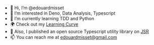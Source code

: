 - 👋 Hi, I’m @edouardmisset
- 👀 I’m interested in Deno, Data Analysis, Typescript
- 🌱 I’m currently learning TDD and Python
- 🌍 Check out my [Learning Curve](https://edouardmisset.github.io/my-learning-curve)
- 🚀 Also, I published an open source Typescript utility library on [JSR](https://jsr.io/@edouardmisset/utils)
- 📫 You can reach me at edouardmisset@gmail.com

<!---
edouardmisset/edouardmisset is a ✨ special ✨ repository because its `README.md` (this file) appears on your GitHub profile.
You can click the Preview link to take a look at your changes.
--->
